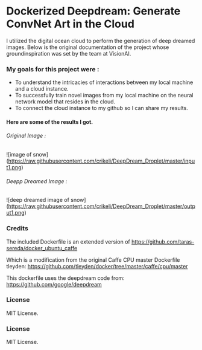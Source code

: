 # Dockerized Deepdream: Generate ConvNet Art in the Cloud

I utilized the digital ocean cloud to perform the generation of deep dreamed images. Below is the original documentation of the project whose groundinspiration was set by the team at VisionAI.

### My goals for this project were :
- To understand the intricacies of interactions between my local machine and a cloud instance.
- To successfully train novel images from my local machine on the neural network model that resides in the cloud.
- To connect the cloud instance to my github so I can share my results.

#### Here are some of the results I got.

###### Original Image :
![image of snow]
(https://raw.githubusercontent.com/crikeli/DeepDream_Droplet/master/input1.png)

###### Deepp Dreamed Image :
![deep dreamed image of snow]
(https://raw.githubusercontent.com/crikeli/DeepDream_Droplet/master/output1.png)

### Credits

The included Dockerfile is an extended version of
https://github.com/taras-sereda/docker_ubuntu_caffe

Which is a modification from the original Caffe CPU master Dockerfile tleyden:
https://github.com/tleyden/docker/tree/master/caffe/cpu/master

This dockerfile uses the deepdream code from:
https://github.com/google/deepdream

### License

MIT License.

### License

MIT License.
